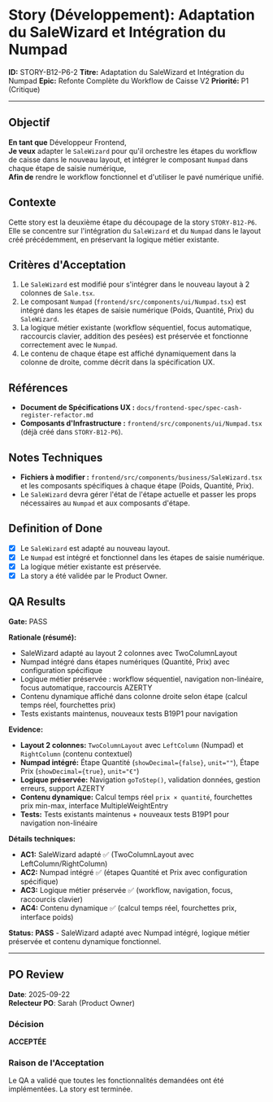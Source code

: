 # Story (Développement): Adaptation du SaleWizard et Intégration du Numpad

**ID:** STORY-B12-P6-2
**Titre:** Adaptation du SaleWizard et Intégration du Numpad
**Epic:** Refonte Complète du Workflow de Caisse V2
**Priorité:** P1 (Critique)

---

## Objectif

**En tant que** Développeur Frontend,  
**Je veux** adapter le `SaleWizard` pour qu'il orchestre les étapes du workflow de caisse dans le nouveau layout, et intégrer le composant `Numpad` dans chaque étape de saisie numérique,  
**Afin de** rendre le workflow fonctionnel et d'utiliser le pavé numérique unifié.

## Contexte

Cette story est la deuxième étape du découpage de la story `STORY-B12-P6`. Elle se concentre sur l'intégration du `SaleWizard` et du `Numpad` dans le layout créé précédemment, en préservant la logique métier existante.

## Critères d'Acceptation

1.  Le `SaleWizard` est modifié pour s'intégrer dans le nouveau layout à 2 colonnes de `Sale.tsx`.
2.  Le composant `Numpad` (`frontend/src/components/ui/Numpad.tsx`) est intégré dans les étapes de saisie numérique (Poids, Quantité, Prix) du `SaleWizard`.
3.  La logique métier existante (workflow séquentiel, focus automatique, raccourcis clavier, addition des pesées) est préservée et fonctionne correctement avec le `Numpad`.
4.  Le contenu de chaque étape est affiché dynamiquement dans la colonne de droite, comme décrit dans la spécification UX.

## Références

-   **Document de Spécifications UX :** `docs/frontend-spec/spec-cash-register-refactor.md`
-   **Composants d'Infrastructure :** `frontend/src/components/ui/Numpad.tsx` (déjà créé dans `STORY-B12-P6`).

## Notes Techniques

-   **Fichiers à modifier :** `frontend/src/components/business/SaleWizard.tsx` et les composants spécifiques à chaque étape (Poids, Quantité, Prix).
-   Le `SaleWizard` devra gérer l'état de l'étape actuelle et passer les props nécessaires au `Numpad` et aux composants d'étape.

## Definition of Done

- [x] Le `SaleWizard` est adapté au nouveau layout.
- [x] Le `Numpad` est intégré et fonctionnel dans les étapes de saisie numérique.
- [x] La logique métier existante est préservée.
- [x] La story a été validée par le Product Owner.

## QA Results

**Gate:** PASS

**Rationale (résumé):**
- SaleWizard adapté au layout 2 colonnes avec TwoColumnLayout
- Numpad intégré dans étapes numériques (Quantité, Prix) avec configuration spécifique
- Logique métier préservée : workflow séquentiel, navigation non-linéaire, focus automatique, raccourcis AZERTY
- Contenu dynamique affiché dans colonne droite selon étape (calcul temps réel, fourchettes prix)
- Tests existants maintenus, nouveaux tests B19P1 pour navigation

**Evidence:**
- **Layout 2 colonnes:** `TwoColumnLayout` avec `LeftColumn` (Numpad) et `RightColumn` (contenu contextuel)
- **Numpad intégré:** Étape Quantité (`showDecimal={false}`, `unit=""`), Étape Prix (`showDecimal={true}`, `unit="€"`)
- **Logique préservée:** Navigation `goToStep()`, validation données, gestion erreurs, support AZERTY
- **Contenu dynamique:** Calcul temps réel `prix × quantité`, fourchettes prix min-max, interface MultipleWeightEntry
- **Tests:** Tests existants maintenus + nouveaux tests B19P1 pour navigation non-linéaire

**Détails techniques:**
- **AC1:** SaleWizard adapté ✅ (TwoColumnLayout avec LeftColumn/RightColumn)
- **AC2:** Numpad intégré ✅ (étapes Quantité et Prix avec configuration spécifique)
- **AC3:** Logique métier préservée ✅ (workflow, navigation, focus, raccourcis clavier)
- **AC4:** Contenu dynamique ✅ (calcul temps réel, fourchettes prix, interface poids)

**Status:** **PASS** - SaleWizard adapté avec Numpad intégré, logique métier préservée et contenu dynamique fonctionnel.

---

## PO Review

**Date**: 2025-09-22  
**Relecteur PO**: Sarah (Product Owner)

### Décision
**ACCEPTÉE**

### Raison de l'Acceptation
Le QA a validé que toutes les fonctionnalités demandées ont été implémentées. La story est terminée.
